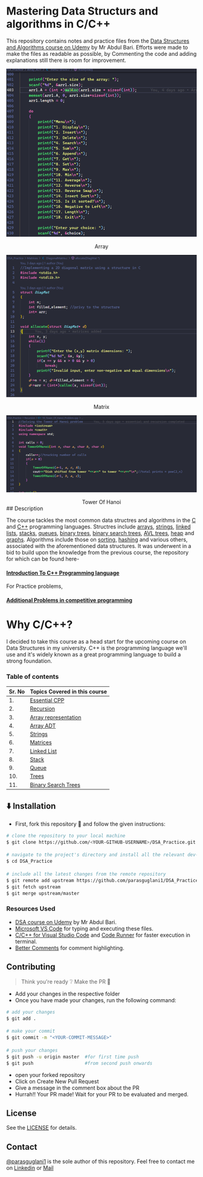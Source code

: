 # Mastering Data Structurs and algorithms in C/C++

This repository contains notes and practice files from the [Data Structures and Algorithms course on Udemy](https://www.udemy.com/course/datastructurescncpp/) by Mr Abdul Bari.
Efforts were made to make the files as readable as possible, by Commenting the code and adding explanations still there is room for improvement.

![img](./Screenshots/array.png)
<center> Array</center>

![img](./Screenshots/DiagonalMatrix.png)
<center>Matrix</center>

![img](./Screenshots/tower%20of%20hanoi.png)
<center>Tower Of Hanoi</center>
## Description

The course tackles the most common data structres and algorithms in the [C](https://en.wikipedia.org/wiki/C_(programming_language)) 
and [C++](https://en.wikipedia.org/wiki/C%2B%2B) programming languages. Structres include [arrays](https://en.wikipedia.org/wiki/Array_data_structure),
[strings](https://en.wikipedia.org/wiki/String_(computer_science)), [linked lists](https://en.wikipedia.org/wiki/Linked_list), 
[stacks](https://en.wikipedia.org/wiki/Stack_(abstract_data_type)), [queues](https://en.wikipedia.org/wiki/Queue_(abstract_data_type)), 
[binary trees](https://en.wikipedia.org/wiki/Binary_tree), [binary search trees](https://en.wikipedia.org/wiki/Binary_search_tree), 
[AVL trees](https://en.wikipedia.org/wiki/AVL_tree), [heap](https://en.wikipedia.org/wiki/Heap_(data_structure)) and 
[graphs](https://en.wikipedia.org/wiki/Graph_(abstract_data_type)).  Algorithms include those on [sorting](https://en.wikipedia.org/wiki/Sorting_algorithm), 
[hashing](https://en.wikipedia.org/wiki/Hash_function) and various others, associated with the aforementioned data structures. 
It was underwent in a bid to build upon the knowledge from the previous course, the repository for which can
be found here-

#### [Introduction To C++ Programming language](https://github.com/parasguglani1/CPP_Practice)

For Practice problems,

#### [Additional Problems in competitive programming](https://github.com/parasguglani1/competitive_coding)

# Why C/C++?

I decided to take this course as a head start for the upcoming course on Data Structures in my university. C++ is the programming language we'll use and it's widely known as a great programming language to build a strong foundation.


### Table of contents

| Sr. No  | Topics Covered in this course                                               |
| ------- | --------------------------------------------------------------------------- |
| 1.      | [Essential CPP](./essential_cpp)                                                          |
| 2.      | [Recursion](./Recursion)                                                              |
| 3.  | [Array representation](./array_representations)                         |
| 4.  | [Array ADT](./Array_ADT)                                           |
| 5.  | [Strings](./Strings) |
| 6.  | [Matrices](./Matrices/)                                        |
| 7.      | [Linked List](./Linked%20List/)                                 |
| 8.      | [Stack](./Stack/)                                         |
| 9.      | [Queue](./Queue/)                                       |
| 10.      | [Trees](/Trees/)                                           |
| 11.      | [Binary Search Trees](./Binary_Search_Trees)            |

## :arrow_down: Installation

- First, fork this repository :fork_and_knife: and follow the given instructions:

```bash
# clone the repository to your local machine
$ git clone https://github.com/<YOUR-GITHUB-USERNAME>/DSA_Practice.git

# navigate to the project's directory and install all the relevant dev-dependencies
$ cd DSA_Practice

# include all the latest changes from the remote repository
$ git remote add upstream https://github.com/parasguglani1/DSA_Practice
$ git fetch upstream
$ git merge upstream/master
```

### Resources Used

- [DSA course on Udemy](https://www.udemy.com/course/datastructurescncpp/) by Mr Abdul Bari.
- [Microsoft VS Code](https://code.visualstudio.com/) for typing and executing these files.
- [C/C++ for Visual Studio Code](https://github.com/Microsoft/vscode-cpptools) and [Code Runner](https://github.com/formulahendry/vscode-code-runner) for faster execution in terminal.
- [Better Comments](https://github.com/aaron-bond/better-comments) for comment highlighting.


## Contributing

> Think you're ready :grey_question: Make the PR :tropical_drink:

- Add your changes in the respective folder
- Once you have made your changes, run the following command:

```bash
# add your changes
$ git add .

# make your commit
$ git commit -m "<YOUR-COMMIT-MESSAGE>"

# push your changes
$ git push -u origin master  #for first time push
$ git push                   #from second push onwards
```

- open your forked repository
- Click on Create New Pull Request
- Give a message in the comment box about the PR
- Hurrah!! Your PR made! Wait for your PR to be evaluated and merged.

## License

See the [LICENSE](https://github.com/parasguglani1/DSA_Practice/blob/master/LICENSE) for details.

## Contact

[@parasguglani1](https://github.com/parasguglani1) is the sole author of this repository.
Feel free to contact me on [Linkedin](https://www.linkedin.com/in/parasguglani/) or [Mail](mailto:parasguglani1@gmail,com)
